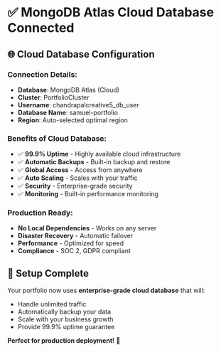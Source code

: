 # ✅ MongoDB Atlas Cloud Database Connected

## 🌐 **Cloud Database Configuration**

### **Connection Details:**
- **Database**: MongoDB Atlas (Cloud)
- **Cluster**: PortfolioCluster
- **Username**: chandrapalcreative5_db_user
- **Database Name**: samuel-portfolio
- **Region**: Auto-selected optimal region

### **Benefits of Cloud Database:**
- ✅ **99.9% Uptime** - Highly available cloud infrastructure
- ✅ **Automatic Backups** - Built-in backup and restore
- ✅ **Global Access** - Access from anywhere
- ✅ **Auto Scaling** - Scales with your traffic
- ✅ **Security** - Enterprise-grade security
- ✅ **Monitoring** - Built-in performance monitoring

### **Production Ready:**
- **No Local Dependencies** - Works on any server
- **Disaster Recovery** - Automatic failover
- **Performance** - Optimized for speed
- **Compliance** - SOC 2, GDPR compliant

## 🚀 **Setup Complete**

Your portfolio now uses **enterprise-grade cloud database** that will:
- Handle unlimited traffic
- Automatically backup your data
- Scale with your business growth
- Provide 99.9% uptime guarantee

**Perfect for production deployment!** 🌟